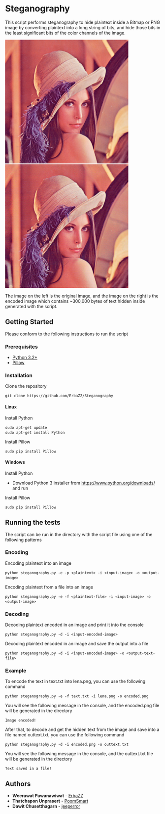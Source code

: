 # Steganography

This script performs steganography to hide plaintext inside a Bitmap or PNG image by converting plaintext into a long string of bits, and hide those bits in the least significant bits of the color channels of the image.

<img src="lena.png" title="Original Image" width="400"> <img src="encoded.png" title="Encoded Image" width="400">

The image on the left is the original image, and the image on the right is the encoded image which contains ~300,000 bytes of text hidden inside generated with the script.

## Getting Started

Please conform to the following instructions to run the script

### Prerequisites

* [Python 3.2+](https://www.python.org/downloads/)
* [Pillow](https://pypi.org/project/Pillow/)

### Installation

Clone the repository
```
git clone https://github.com/ErbaZZ/Steganography
```

#### Linux

Install Python
```
sudo apt-get update
sudo apt-get install Python
```

Install Pillow
```
sudo pip install Pillow
```

#### Windows

Install Python
* Download Python 3 installer from https://www.python.org/downloads/ and run

Install Pillow
```
sudo pip install Pillow
```

## Running the tests

The script can be run in the directory with the script file using one of the following patterns

### Encoding

Encoding plaintext into an image
```
python steganography.py -e -p <plaintext> -i <input-image> -o <output-image>
```
Encoding plaintext from a file into an image
```
python steganography.py -e -f <plaintext-file> -i <input-image> -o <output-image>
```

### Decoding

Decoding plaintext encoded in an image and print it into the console
```
python steganography.py -d -i <input-encoded-image>
```
Decoding plaintext encoded in an image and save the output into a file
```
python steganography.py -d -i <input-encoded-image> -o <output-text-file>
```

### Example

To encode the text in text.txt into lena.png, you can use the following command
```
python steganography.py -e -f text.txt -i lena.png -o encoded.png
```
You will see the following message in the console, and the encoded.png file will be generated in the directory
```
Image encoded!
```
After that, to decode and get the hidden text from the image and save into a file named outtext.txt, you can use the following command
```
python steganography.py -d -i encoded.png -o outtext.txt
```
You will see the following message in the console, and the outtext.txt file will be generated in the directory
```
Text saved in a file!
```

## Authors

* **Weerawat Pawanawiwat** - [ErbaZZ](https://github.com/ErbaZZ)
* **Thatchapon Unprasert** - [PoomSmart](https://github.com/PoomSmart)
* **Dawit Chusetthagarn** - [jeeperror](https://github.com/jeeperror)